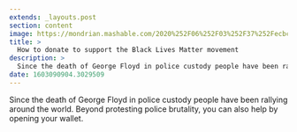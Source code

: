```yaml
--- 
extends: _layouts.post 
section: content 
image: https://mondrian.mashable.com/2020%252F06%252F03%252F37%252Fecbcb029243c4d37a0ad0100314640bb.d460f.png%252F1200x630.png?signature=kRNFYweip3lxNyNylqA8vvTtdF8= 
title: > 
  How to donate to support the Black Lives Matter movement 
description: > 
  Since the death of George Floyd in police custody people have been rallying around the world.Beyond protesting police brutality, you can also help by opening your wallet. 
date: 1603090904.3029509 
--- 
```

<div><p>Since the death of George Floyd in police custody people have been rallying around the world. Beyond protesting police brutality, you can also help by opening your wallet.</p>
</div>
